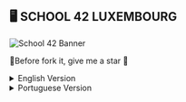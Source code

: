 ## 🖥️ SCHOOL 42 LUXEMBOURG
![School 42 Banner](https://private-user-images.githubusercontent.com/176421120/394420397-4f3b951d-723e-4e25-ba07-3ef0cc790201.jpg?jwt=eyJhbGciOiJIUzI1NiIsInR5cCI6IkpXVCJ9.eyJpc3MiOiJnaXRodWIuY29tIiwiYXVkIjoicmF3LmdpdGh1YnVzZXJjb250ZW50LmNvbSIsImtleSI6ImtleTUiLCJleHAiOjE3MzM4NTkwMjIsIm5iZiI6MTczMzg1ODcyMiwicGF0aCI6Ii8xNzY0MjExMjAvMzk0NDIwMzk3LTRmM2I5NTFkLTcyM2UtNGUyNS1iYTA3LTNlZjBjYzc5MDIwMS5qcGc_WC1BbXotQWxnb3JpdGhtPUFXUzQtSE1BQy1TSEEyNTYmWC1BbXotQ3JlZGVudGlhbD1BS0lBVkNPRFlMU0E1M1BRSzRaQSUyRjIwMjQxMjEwJTJGdXMtZWFzdC0xJTJGczMlMkZhd3M0X3JlcXVlc3QmWC1BbXotRGF0ZT0yMDI0MTIxMFQxOTI1MjJaJlgtQW16LUV4cGlyZXM9MzAwJlgtQW16LVNpZ25hdHVyZT1kNzA2ZDViMmFhMjJkYzYzNjcwMWRiYjJlMjA0OTY3N2M0YzI4NjNkZThhNWYwOWQyODIzZmE0ZTRhMDdhZmI4JlgtQW16LVNpZ25lZEhlYWRlcnM9aG9zdCJ9.FLnTEkiOwSNj2xroyQg0v10LJOZInYAnWz1sUhHY4EU)

🌟Before fork it, give me a star 🌟

<details>
  <summary>English Version</summary>
  <p>This is the English version of the documentation.</p>
  
This repository contains my projects completed during my training at 42, including solutions to exercises and evaluations received.

## Projects and exercises

| Projects | Exercise Description     | Completed Solution | Results    |
|----------|--------------------------|--------------------|----------- |
| Shell00  | 10 exercises             | 10 exercises      | 100/100 ✅ |
| Shell01  | 9 exercises              | 9 exercises       | 100/100 ✅ |
| C00      | 9 exercises              | 9 exercises       | 100/100 ✅ |
| C01      | 9 exercises              | 9 exercises       | 100/100 ✅ |
| C02      | 13 exercises             | 12 exercises      | 85/100 ✅  |
| C03      | 6 exercises              | 6 exercises       | 75/100 ✅  |
| C04      | 6 exercises              | 5 exercises       | 85/100 ✅  |
| C05      | 9 exercises              | 8 exercises       | 80/100 ✅  |
| C06      | 4 exercises              | 4 exercises       | 100/100 ✅ |
| C07      | 6 exercises              | 6 exercises       | 70/100 ✅  |
| C08      | 6 exercises              | 6 exercises       | 100/100 ✅ |
| C09      | 3 exercises              | 3 exercises       | 100/100 ✅ |
| C10      | 4 exercises              | 0 exercises       |     -      |
| C11      | 8 exercises              | 0 exercises       |     -      |
| C12      | 18 exercises             | 0 exercises       |     -      |
| C13      | 8 exercises              | 0 exercises       |     -      |
| Rush 00  | Print rectangles         | Not done          |     -      |
| Rush 01  | Idk                      | Not done          |     -      |
| Rush 02  | Number Dict              | Error             | 0/100 ❌  |
| BSQ      | Big Square               | Not done          |     -      |


## Evaluations Moulinette

### Shell00  
You have been graded 100 on C Piscine Shell 00:   
`ex00: OK | ex01: OK | ex02: OK | ex03: OK | ex04: OK | ex05: OK | ex06: OK | ex07: OK | ex08: OK | ex09: OK`  

### Shell01  
You have been graded 100 on C Piscine Shell 01:  
`ex01: OK | ex02: OK | ex03: OK | ex04: OK | ex05: OK | ex06: OK | ex07: OK | ex08: OK`  

### C00  
You have been graded 100 on C Piscine C 00:  
`ex00: OK | ex01: OK | ex02: OK | ex03: OK | ex04: OK | ex05: OK | ex06: OK | ex07: OK | ex08: OK`  

### C01  
You have been graded 100 on C Piscine C 01:  
`ex00: OK | ex01: OK | ex02: OK | ex03: OK | ex04: OK | ex05: OK | ex06: OK | ex07: OK | ex08: OK`  

### C02  
You have been graded 85 on C Piscine C 02:  
`ex00: OK | ex01: OK | ex02: OK | ex03: OK | ex04: OK | ex05: OK | ex06: OK | ex07: OK | ex08: OK | ex09: OK | ex10: OK | ex11: OK | ex12: Nothing turned in`  

### C03  
You have been graded 75 on C Piscine C 03:  
`ex00: OK | ex01: OK | ex02: OK | ex03: OK | ex04: OK | ex05: KO`  

### C04  
You have been graded 85 on C Piscine C 04:  
`ex00: OK | ex01: OK | ex02: OK | ex03: OK | ex04: OK | ex05: Nothing turned in`  

### C05  
You have been graded 80 on C Piscine C 05:  
`ex00: OK | ex01: OK | ex02: OK | ex03: OK | ex04: OK | ex05: OK | ex06: OK | ex07: OK | ex08: Nothing turned in`  

### C06  
You have been graded 100 on C Piscine C 06:  
`ex00: OK | ex01: OK | ex02: OK | ex03: OK`  

### C07  
You have been graded 70 on C Piscine C 07:  
`ex00: OK | ex01: OK | ex02: OK | ex03: OK | ex04: Norme error | ex05: OK`  

### C08  
You have been graded 100 on C Piscine C 08:  
`ex00: OK | ex01: OK | ex02: OK | ex03: OK | ex04: OK | ex05: OK`  

### C09  
You have been graded 100 on C Piscine C 09:  
`ex00: OK | ex01: OK | ex02: OK`  

### C10  
`I didn't send`  

### C11  
`I didn't send`  

### C12  
`I didn't send`  

### C13  
`I didn't send`  

## FAQ

### What is 42?
42 is a programming school, recognized as one of the best in the world, featuring an innovative and disruptive pedagogical model based on a peer-to-peer, project-based, and gamified learning system. Founded in Paris in 2013, 42 is present in more than 30 cities worldwide, offering anyone over 17 years old the opportunity to learn programming for free.

### How does the Piscine work?
The Piscine is a phase of the selection process that lasts 4 weeks and involves an on-campus experience at 42. This is typically a very intense period of great commitment and substantial learning. During the Piscine, you will discover a lot about the fundamentals of programming and the importance of teamwork.

### What are the selection criteria for the Piscine?
We do not disclose the selection criteria. However, we can tell you this: candidates who are highly dedicated, make progress, work in teams, and never give up are the ones who best fit the 42 student profile.

### Why is the Piscine called Piscine?
"Piscine" is the French word for swimming pool. It is named this because, during this phase of the process, you will dive into a vast world of programming—and learn to swim in it.

### Does 42 have ownership rights over any code that students develop during the program?
No. Students at 42 Luxembourg have full ownership of all the code they create on campus, in both program-related projects and personal projects.

---
"This README provides a complete overview of my progress and performance in my studies at 42. For more information or inquiries, feel free to contact me."
</details>

<details>
  <summary>Portuguese Version</summary>
  <p>Esta é a versão em Português da documentação.</p>

Este repositório contém os meus projetos realizados durante a minha formação na 42, incluindo soluções para exercícios e avaliações recebidas.

## Projetos e Exercícios

| Projeto  | Descrição dos Exercícios | Solução Completada | Resultados |
|----------|--------------------------|--------------------|----------- |
| Shell00  | 10 exercícios            | 10 exercícios      | 100/100 ✅ |
| Shell01  | 9 exercícios             | 9 exercícios       | 100/100 ✅ |
| C00      | 9 exercícios             | 9 exercícios       | 100/100 ✅ |
| C01      | 9 exercícios             | 9 exercícios       | 100/100 ✅ |
| C02      | 13 exercícios            | 12 exercícios      | 85/100 ✅  |
| C03      | 6 exercícios             | 6 exercícios       | 75/100 ✅  |
| C04      | 6 exercícios             | 5 exercícios       | 85/100 ✅  |
| C05      | 9 exercícios             | 8 exercícios       | 80/100 ✅  |
| C06      | 4 exercícios             | 4 exercícios       | 100/100 ✅ |
| C07      | 6 exercícios             | 6 exercícios       | 70/100 ✅  |
| C08      | 6 exercícios             | 6 exercícios       | 100/100 ✅ |
| C09      | 3 exercícios             | 3 exercícios       | 100/100 ✅ |
| C10      | 4 exercícios             | 0 exercícios       |     -      |
| C11      | 8 exercícios             | 0 exercícios       |     -      |
| C12      | 18 exercícios            | 0 exercícios       |     -      |
| C13      | 8 exercícios             | 0 exercícios       |     -      |
| Rush 00  | Print rectangles         | Não fiz            |     -      |
| Rush 01  | Idk                      | Não fiz            |     -      |
| Rush 02  | Number Dict              | Error              | 0/100 ❌  |
| BSQ      | Big Square               | Não fiz            |     -      |


## Avaliações Moulinette

### Shell00  
You have been graded 100 on C Piscine Shell 00:   
`ex00: OK | ex01: OK | ex02: OK | ex03: OK | ex04: OK | ex05: OK | ex06: OK | ex07: OK | ex08: OK | ex09: OK`  

### Shell01  
You have been graded 100 on C Piscine Shell 01:  
`ex01: OK | ex02: OK | ex03: OK | ex04: OK | ex05: OK | ex06: OK | ex07: OK | ex08: OK`  

### C00  
You have been graded 100 on C Piscine C 00:  
`ex00: OK | ex01: OK | ex02: OK | ex03: OK | ex04: OK | ex05: OK | ex06: OK | ex07: OK | ex08: OK`  

### C01  
You have been graded 100 on C Piscine C 01:  
`ex00: OK | ex01: OK | ex02: OK | ex03: OK | ex04: OK | ex05: OK | ex06: OK | ex07: OK | ex08: OK`  

### C02  
You have been graded 85 on C Piscine C 02:  
`ex00: OK | ex01: OK | ex02: OK | ex03: OK | ex04: OK | ex05: OK | ex06: OK | ex07: OK | ex08: OK | ex09: OK | ex10: OK | ex11: OK | ex12: Nothing turned in`  

### C03  
You have been graded 75 on C Piscine C 03:  
`ex00: OK | ex01: OK | ex02: OK | ex03: OK | ex04: OK | ex05: KO`  

### C04  
You have been graded 85 on C Piscine C 04:  
`ex00: OK | ex01: OK | ex02: OK | ex03: OK | ex04: OK | ex05: Nothing turned in`  

### C05  
You have been graded 80 on C Piscine C 05:  
`ex00: OK | ex01: OK | ex02: OK | ex03: OK | ex04: OK | ex05: OK | ex06: OK | ex07: OK | ex08: Nothing turned in`  

### C06  
You have been graded 100 on C Piscine C 06:  
`ex00: OK | ex01: OK | ex02: OK | ex03: OK`  

### C07  
You have been graded 70 on C Piscine C 07:  
`ex00: OK | ex01: OK | ex02: OK | ex03: OK | ex04: Norme error | ex05: OK`  

### C08  
You have been graded 100 on C Piscine C 08:  
`ex00: OK | ex01: OK | ex02: OK | ex03: OK | ex04: OK | ex05: OK`  

### C09  
You have been graded 100 on C Piscine C 09:  
`ex00: OK | ex01: OK | ex02: OK`  

### C10  
`Não enviei`  

### C11  
`Não enviei`  

### C12  
`Não enviei`  

### C13  
`Não enviei`  

## FAQ

### O que é a 42?
A 42 é uma escola de programação, reconhecida como uma das melhores do mundo, com um modelo pedagógico inovador e disruptivo, baseado num sistema de aprendizagem peer-to-peer, project based e gamificado. Fundada em Paris em 2013, a 42 está presente em mais de 30 cidades em todo o mundo, oferecendo a qualquer pessoa com mais de 17 anos a oportunidade de aprender a programar de forma gratuita. 

### Como funciona a Piscine?
A Piscine é uma fase do processo de seleção que dura 4 semanas e que implica a experiência presencial no campus da 42. Este é tipicamente um período muito intenso, de grande empenho e enorme aprendizagem. Durante a Piscine, vais descobrir muito sobre as bases da programação e sobre a importância de trabalhar em equipa.

### Quais são os critérios de seleção da Piscine?
Não revelamos os critérios de seleção. Mas podemos contar-te isto: os candidatos que se empenham muito, progridem, trabalham em equipa e nunca desistem são os que melhor se encaixam no perfil de aluno 42.

### Porque é que a Piscine se chama Piscine?
“Piscine” é a palavra francesa para piscina. Tem este nome porque durante esta fase do processo vais mergulhar com os outros candidatos num enorme mundo de programação – e aprender a nadar no mesmo.

### A 42 tem direitos de propriedade sobre qualquer código que os alunos desenvolvam durante o programa?
Não. Os alunos da 42 Luxemburgo têm total propriedade de todo o código que criarem no campus, em projetos do programa ou pessoais.

---
Este README oferece uma visão completa do progresso e desempenho nos meus estudos na 42. Para mais informações ou consultas, sinta-se à vontade para me contactar.
</details>
